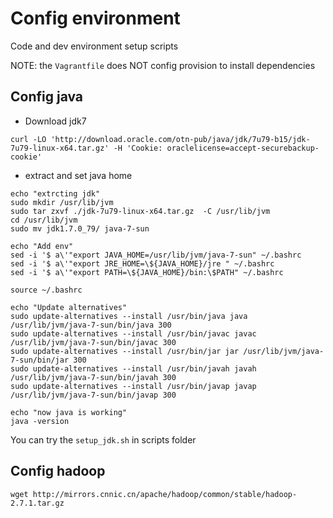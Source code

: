 # Config environment

Code and dev environment setup scripts

NOTE: the `Vagrantfile` does NOT config provision
to install dependencies

## Config java

- Download jdk7

`curl -LO 'http://download.oracle.com/otn-pub/java/jdk/7u79-b15/jdk-7u79-linux-x64.tar.gz' -H 'Cookie: oraclelicense=accept-securebackup-cookie'`

- extract and set java home

````
echo "extrcting jdk"
sudo mkdir /usr/lib/jvm
sudo tar zxvf ./jdk-7u79-linux-x64.tar.gz  -C /usr/lib/jvm
cd /usr/lib/jvm
sudo mv jdk1.7.0_79/ java-7-sun

echo "Add env"
sed -i '$ a\'"export JAVA_HOME=/usr/lib/jvm/java-7-sun" ~/.bashrc
sed -i '$ a\'"export JRE_HOME=\${JAVA_HOME}/jre " ~/.bashrc
sed -i '$ a\'"export PATH=\${JAVA_HOME}/bin:\$PATH" ~/.bashrc

source ~/.bashrc

echo "Update alternatives"
sudo update-alternatives --install /usr/bin/java java /usr/lib/jvm/java-7-sun/bin/java 300
sudo update-alternatives --install /usr/bin/javac javac /usr/lib/jvm/java-7-sun/bin/javac 300
sudo update-alternatives --install /usr/bin/jar jar /usr/lib/jvm/java-7-sun/bin/jar 300
sudo update-alternatives --install /usr/bin/javah javah /usr/lib/jvm/java-7-sun/bin/javah 300
sudo update-alternatives --install /usr/bin/javap javap /usr/lib/jvm/java-7-sun/bin/javap 300

echo "now java is working"
java -version
````

You can try the `setup_jdk.sh` in scripts folder

## Config hadoop

`wget http://mirrors.cnnic.cn/apache/hadoop/common/stable/hadoop-2.7.1.tar.gz`